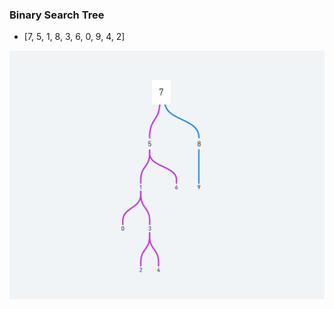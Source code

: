 ### Binary Search Tree

- [7, 5, 1, 8, 3, 6, 0, 9, 4, 2]

![Binary Search](https://raw.githubusercontent.com/zidanomar/kodluyoruzilkrepo/main/DSA/binarytree.png)
